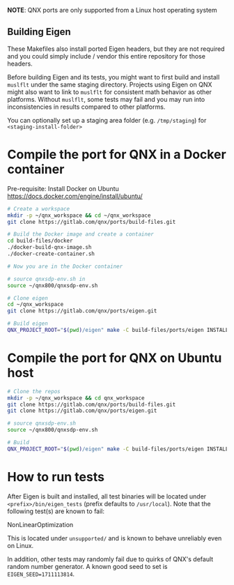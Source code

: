 **NOTE**: QNX ports are only supported from a Linux host operating system

Building Eigen
---
These Makefiles also install ported Eigen headers, but they are not required and you could
simply include / vendor this entire repository for those headers.

Before building Eigen and its tests, you might want to first build and install `muslflt`
under the same staging directory. Projects using Eigen on QNX might also want to link to
`muslflt` for consistent math behavior as other platforms. Without `muslflt`, some tests
may fail and you may run into inconsistencies in results compared to other platforms.

You can optionally set up a staging area folder (e.g. `/tmp/staging`) for `<staging-install-folder>`

# Compile the port for QNX in a Docker container

Pre-requisite: Install Docker on Ubuntu https://docs.docker.com/engine/install/ubuntu/
```bash
# Create a workspace
mkdir -p ~/qnx_workspace && cd ~/qnx_workspace
git clone https://gitlab.com/qnx/ports/build-files.git

# Build the Docker image and create a container
cd build-files/docker
./docker-build-qnx-image.sh
./docker-create-container.sh

# Now you are in the Docker container

# source qnxsdp-env.sh in
source ~/qnx800/qnxsdp-env.sh

# Clone eigen
cd ~/qnx_workspace
git clone https://gitlab.com/qnx/ports/eigen.git

# Build eigen
QNX_PROJECT_ROOT="$(pwd)/eigen" make -C build-files/ports/eigen INSTALL_ROOT_nto=<staging-install-folder> USE_INSTALL_ROOT=true JLEVEL=$(nproc) install
```

# Compile the port for QNX on Ubuntu host
```bash
# Clone the repos
mkdir -p ~/qnx_workspace && cd qnx_workspace
git clone https://gitlab.com/qnx/ports/build-files.git
git clone https://gitlab.com/qnx/ports/eigen.git

# source qnxsdp-env.sh
source ~/qnx800/qnxsdp-env.sh

# Build
QNX_PROJECT_ROOT="$(pwd)/eigen" make -C build-files/ports/eigen INSTALL_ROOT_nto=<staging-install-folder> USE_INSTALL_ROOT=true JLEVEL=$(nproc) install
```

# How to run tests

After Eigen is built and installed, all test binaries will be located under `<prefix>/bin/eigen_tests`
(prefix defaults to `/usr/local`). Note that the following test(s) are known to fail:

NonLinearOptimization

This is located under `unsupported/` and is known to behave unreliably even on Linux.

In addition, other tests may randomly fail due to quirks of QNX's default random number generator.
A known good seed to set is `EIGEN_SEED=1711113814`.
